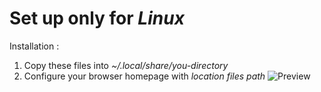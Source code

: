 # Set up only for *Linux*
Installation :
  1. Copy these files into *~/.local/share/you-directory*
  2. Configure your browser homepage with *location files path*
![Preview](Screenshot_2025_06_02_13-38-14.png)
